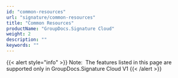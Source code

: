 ```yaml
---
id: "common-resources"
url: "signature/common-resources"
title: "Common Resources"
productName: "GroupDocs.Signature Cloud"
weight: 2
description: ""
keywords: ""
---
```


{{< alert style="info" >}}
Note:  The features listed in this page are supported only in GroupDocs.Signature Cloud V1
{{< /alert >}}